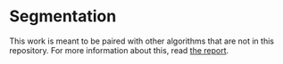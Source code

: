 # Segmentation

This work is meant to be paired with other algorithms that are not in this repository. For more information about this, read [the report](./../report/main.pdf).

